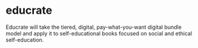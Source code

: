 # educrate

Educrate will take the tiered, digital, pay-what-you-want digital bundle model and apply it to self-educational books focused on social and ethical self-education.